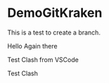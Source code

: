 # DemoGitKraken

This is a test to create a branch. 

Hello Again there

Test Clash from VSCode

Test Clash
